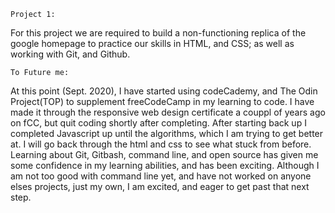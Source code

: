 <html>
<head></head>
<title>The Odin Project-Web Development 101</title>

    Project 1:
For this project we are required to build a non-functioning replica of the google homepage to practice our skills in HTML, and CSS; as well as working with Git, and Github.

    To Future me:
At this point (Sept. 2020), I have started using codeCademy, and The Odin Project(TOP) to supplement freeCodeCamp in my learning to code.
I have made it through the responsive web design certificate a couppl of years ago on fCC, but quit coding shortly after completing.  After starting back up I completed Javascript up until the algorithms, which I am trying to get better at.  I will go back through the html and css to see what stuck from before. Learning about Git, Gitbash, command line, and open source has given me some confidence in my learning abilities, and  has been exciting.  Although I am not too good with command line yet, and have not worked on anyone elses projects, just my own, I am excited, and eager to get past that next step.



</html>